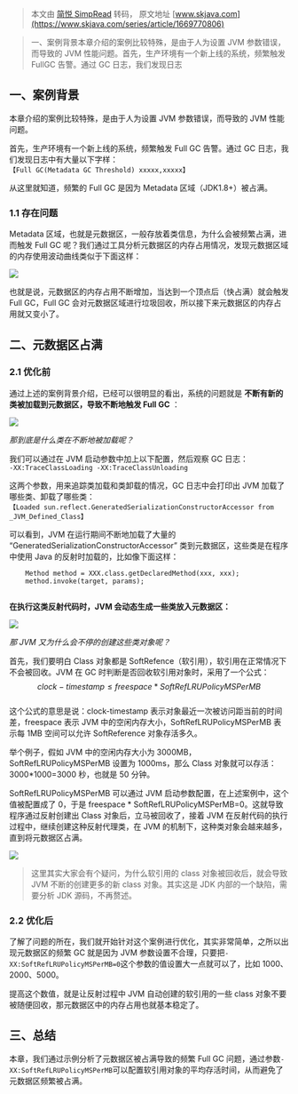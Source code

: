 > 本文由 [简悦 SimpRead](http://ksria.com/simpread/) 转码， 原文地址 [www.skjava.com](https://www.skjava.com/series/article/1669770806)

> 一、案例背景本章介绍的案例比较特殊，是由于人为设置 JVM 参数错误，而导致的 JVM 性能问题。首先，生产环境有一个新上线的系统，频繁触发 FullGC 告警。通过 GC 日志，我们发现日志

一、案例背景
------

本章介绍的案例比较特殊，是由于人为设置 JVM 参数错误，而导致的 JVM 性能问题。

首先，生产环境有一个新上线的系统，频繁触发 Full GC 告警。通过 GC 日志，我们发现日志中有大量以下字样：  
`【Full GC(Metadata GC Threshold) xxxxx,xxxxx】`

从这里就知道，频繁的 Full GC 是因为 Metadata 区域（JDK1.8+）被占满。

### 1.1 存在问题

Metadata 区域，也就是元数据区，一般存放着类信息，为什么会被频繁占满，进而触发 Full GC 呢？我们通过工具分析元数据区的内存占用情况，发现元数据区域的内存使用波动曲线类似于下面这样：

![](http://image.skjava.com/article/series/jvm/202308102132557351.png)

也就是说，元数据区的内存占用不断增加，当达到一个顶点后（快占满）就会触发 Full GC，Full GC 会对元数据区域进行垃圾回收，所以接下来元数据区的内存占用就又变小了。

二、元数据区占满
--------

### 2.1 优化前

通过上述的案例背景介绍，已经可以很明显的看出，系统的问题就是 **不断有新的类被加载到元数据区，导致不断地触发 Full GC** ：

![](http://image.skjava.com/article/series/jvm/202308102132562042.png)

_那到底是什么类在不断地被加载呢？_

我们可以通过在 JVM 启动参数中加上以下配置，然后观察 GC 日志：  
`-XX:TraceClassLoading -XX:TraceClassUnloading`

这两个参数，用来追踪类加载和类卸载的情况，GC 日志中会打印出 JVM 加载了哪些类、卸载了哪些类：  
`【Loaded sun.reflect.GeneratedSerializationConstructorAccessor from _JVM_Defined_Class】`

可以看到，JVM 在运行期间不断地加载了大量的 “GeneratedSerializationConstructorAccessor” 类到元数据区，这些类是在程序中使用 Java 的反射时加载的，比如像下面这样：

```
    Method method = XXX.class.getDeclaredMethod(xxx, xxx);
    method.invoke(target, params);


```

**在执行这类反射代码时，JVM 会动态生成一些类放入元数据区：**

![](http://image.skjava.com/article/series/jvm/202308102132568083.png)

_那 JVM 又为什么会不停的创建这些类对象呢？_

首先，我们要明白 Class 对象都是 SoftRefence（软引用），软引用在正常情况下不会被回收。JVM 在 GC 时判断是否回收软引用对象时，采用了一个公式：  
$$  
clock-timestamp ≤ freespace * SoftRefLRUPolicyMSPerMB  
$$  
这个公式的意思是说：clock-timestamp 表示对象最近一次被访问距当前的时间差，freespace 表示 JVM 中的空闲内存大小，SoftRefLRUPolicyMSPerMB 表示每 1MB 空间可以允许 SoftReference 对象存活多久。

举个例子，假如 JVM 中的空闲内存大小为 3000MB，SoftRefLRUPolicyMSPerMB 设置为 1000ms，那么 Class 对象就可以存活：3000*1000=3000 秒，也就是 50 分钟。

SoftRefLRUPolicyMSPerMB 可以通过 JVM 启动参数配置，在上述案例中，这个值被配置成了 0，于是 freespace * SoftRefLRUPolicyMSPerMB=0。这就导致程序通过反射创建出 Class 对象后，立马被回收了，接着 JVM 在反射代码的执行过程中，继续创建这种反射代理类，在 JVM 的机制下，这种类对象会越来越多，直到将元数据区占满。

![](http://image.skjava.com/article/series/jvm/202308102132574924.png)

> 这里其实大家会有个疑问，为什么软引用的 class 对象被回收后，就会导致 JVM 不断的创建更多的新 class 对象。其实这是 JDK 内部的一个缺陷，需要分析 JDK 源码，不再赘述。

### 2.2 优化后

了解了问题的所在，我们就开始针对这个案例进行优化，其实非常简单，之所以出现元数据区的频繁 GC 就是因为 JVM 参数设置不合理，只要把`-XX:SoftRefLRUPolicyMSPerMB=0`这个参数的值设置大一点就可以了，比如 1000、2000、5000。

提高这个数值，就是让反射过程中 JVM 自动创建的软引用的一些 class 对象不要被随便回收，那元数据区中的内存占用也就基本稳定了。

三、总结
----

本章，我们通过示例分析了元数据区被占满导致的频繁 Full GC 问题，通过参数`-XX:SoftRefLRUPolicyMSPerMB`可以配置软引用对象的平均存活时间，从而避免了元数据区频繁被占满。